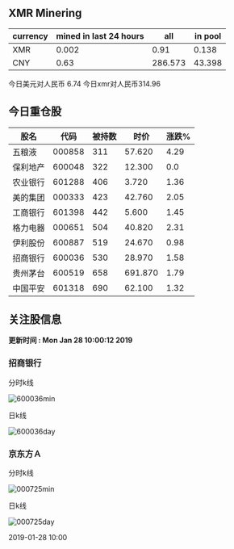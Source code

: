 ## XMR Minering

|currency|mined in last 24 hours|all|in pool|
|---|---|---|---|
|XMR|0.002|0.91|0.138|
|CNY|0.63|286.573|43.398|

今日美元对人民币 6.74	今日xmr对人民币314.96


## 今日重仓股 

|股名|代码|被持数|时价|涨跌%|
|---|---|---|---|---|
|五粮液|000858|311|57.620|4.29|
|保利地产|600048|322|12.300|0.0|
|农业银行|601288|406|3.720|1.36|
|美的集团|000333|423|42.760|2.05|
|工商银行|601398|442|5.600|1.45|
|格力电器|000651|504|40.820|2.31|
|伊利股份|600887|519|24.670|0.98|
|招商银行|600036|530|28.970|1.58|
|贵州茅台|600519|658|691.870|1.79|
|中国平安|601318|690|62.100|1.32|

## 关注股信息
**更新时间 : Mon Jan 28 10:00:12 2019**
### 招商银行 
分时k线

![600036min](http://image.sinajs.cn/newchart/min/n/sh600036.gif)

日k线

![600036day](http://image.sinajs.cn/newchart/daily/n/sh600036.gif)

### 京东方Ａ 
分时k线

![000725min](http://image.sinajs.cn/newchart/min/n/sz000725.gif)

日k线

![000725day](http://image.sinajs.cn/newchart/daily/n/sz000725.gif)

2019-01-28 10:00